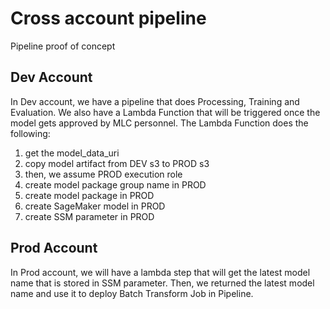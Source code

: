 # Cross account pipeline
Pipeline proof of concept

## Dev Account
In Dev account, we have a pipeline that does Processing, Training and Evaluation. We also have a Lambda Function that will be triggered once the model gets approved by MLC personnel.
The Lambda Function does the following:
  1. get the model_data_uri
  2. copy model artifact from DEV s3 to PROD s3
  3. then, we assume PROD execution role
  4. create model package group name in PROD
  5. create model package in PROD
  6. create SageMaker model in PROD
  7. create SSM parameter in PROD

## Prod Account
In Prod account, we will have a lambda step that will get the latest model name that is stored in SSM parameter. Then, we returned the latest model name and use it to deploy Batch Transform Job in Pipeline.
